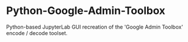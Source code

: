 # Python-Google-Admin-Toolbox
Python-based JupyterLab GUI recreation of the 'Google Admin Toolbox' encode / decode toolset.
